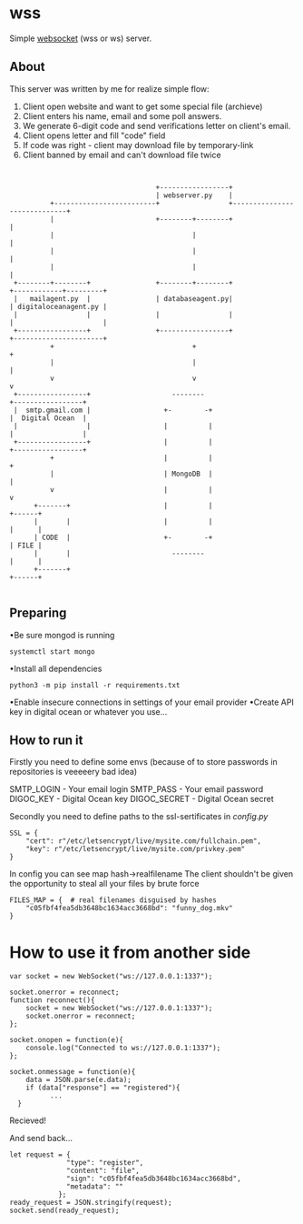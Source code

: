 # wss
Simple [websocket](https://en.wikipedia.org/wiki/WebSocket) (wss or ws) server.

## About
This server was written by me for realize simple flow: 
1. Client open website and want to get some special file (archieve)
2. Client enters his name, email and some poll answers.
3. We generate 6-digit code and send verifications letter on client's email.
4. Client opens letter and fill "code" field
5. If code was right - client may download file by temporary-link
6. Client banned by email and can't download file twice

```


                                    +-----------------+
                                    | webserver.py    |
          +-------------------------+                 +-----------------------------+
          |                         +--------+--------+                             |
          |                                  |                                      |
          |                                  |                                      |
          |                                  |                                      |
 +--------+--------+                +--------+--------+                +------------+---------+
 |   mailagent.py  |                | databaseagent.py|                | digitaloceanagent.py |
 |                 |                |                 |                |                      |
 +-----------------+                +-----------------+                +----------------------+
          +                                  +                                          +
          |                                  |                                          |
          v                                  v                                          v
 +-----------------+                    --------                                  +-----------------+
 |  smtp.gmail.com |                  +-        -+                                |  Digital Ocean  |
 |                 |                  |          |                                |                 |
 +-----------------+                  |          |                                +-----------------+
          +                           |          |                                           +
          |                           | MongoDB  |                                           |
          v                           |          |                                           v
      +-------+                       |          |                                       +------+
      |       |                       |          |                                       |      |
      | CODE  |                       +-        -+                                       | FILE |
      |       |                         --------                                         |      |
      +-------+                                                                          +------+
      
```
## Preparing
•Be sure mongod is running
```
systemctl start mongo
```
•Install all dependencies
```
python3 -m pip install -r requirements.txt
```
•Enable insecure connections in settings of your email provider
•Create API key in digital ocean or whatever you use...

## How to run it

Firstly you need to define some envs (because of to store passwords in repositories is veeeeery bad idea)

SMTP_LOGIN - Your email login
SMTP_PASS - Your email password 
DIGOC_KEY - Digital Ocean key
DIGOC_SECRET - Digital Ocean secret

Secondly you need to define paths to the ssl-sertificates in *config.py*
```
SSL = {
    "cert": r"/etc/letsencrypt/live/mysite.com/fullchain.pem",
    "key": r"/etc/letsencrypt/live/mysite.com/privkey.pem"
}
```
In config you can see map hash->realfilename
The client shouldn't be given the opportunity to steal all your files by brute force
```
FILES_MAP = {  # real filenames disguised by hashes
    "c05fbf4fea5db3648bc1634acc3668bd": "funny_dog.mkv"
}
```
# How to use it from another side

```
var socket = new WebSocket("ws://127.0.0.1:1337");

socket.onerror = reconnect;
function reconnect(){
	socket = new WebSocket("ws://127.0.0.1:1337");
	socket.onerror = reconnect;
};

socket.onopen = function(e){
	console.log("Connected to ws://127.0.0.1:1337");
};

socket.onmessage = function(e){
	data = JSON.parse(e.data);
	if (data["response"] == "registered"){
          ...
  }
```
Recieved!

And send back...

```
let request = {
			  "type": "register",
			  "content": "file",
			  "sign": "c05fbf4fea5db3648bc1634acc3668bd",
			  "metadata": ""
			};
ready_request = JSON.stringify(request);
socket.send(ready_request);
```
